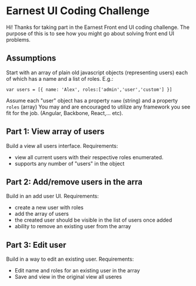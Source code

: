 # Earnest UI Coding Challenge

Hi!  Thanks for taking part in the Earnest Front end UI coding challenge.  The purpose of this is to see how you might go about solving front end UI problems.

## Assumptions
Start with an array of plain old javascript objects (representing users) each of which has a name and a list of roles. E.g.:
```
var users = [{ name: 'Alex', roles:['admin','user','custom'] }]
```
Assume each "user" object has a property `name` (string)  and a property `roles` (array)
You may and are encouraged to utilize any framework you see fit for the job. (Angular, Backbone, React,... etc).

## Part 1: View array of users
Build a view all users interface. 
Requirements:

- view all current users with their respective roles enumerated.
- supports any number of "users" in the object

## Part 2: Add/remove users in the arra
Build in an add user UI.
Requirements:

- create a new user with roles
- add the array of users
- the created user should be visible in the list of users once added
- ability to remove an existing user from the array

## Part 3: Edit user
Build in a way to edit an existing user.
Requirements:

- Edit name and roles for an existing user in the array
- Save and view in the original view all useres






